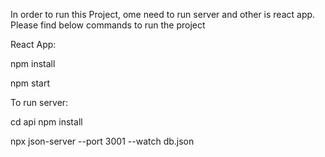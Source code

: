In order to run this Project, ome need to run server and other is react app. Please find below commands to run the project

React App:

npm install 

npm start


To run server:

cd api
npm install

npx json-server --port 3001 --watch db.json